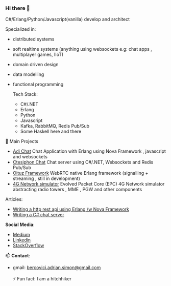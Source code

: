### Hi there 👋
C#/Erlang/Python/Javascript(vanilla) develop and architect

Specialized in:
- distributed systems
- soft realtime systems (anything using websockets e.g: chat apps , multiplayer games, IIoT)
- domain driven design
- data modelling
- functional programming

  Tech Stack:
  - C#/.NET
  - Erlang
  - Python
  - Javascript
  - Kafka, RabbitMQ, Redis Pub/Sub
  - Some Haskell here and there 

🔭 Main Projects
  - [Adi Chat](https://github.com/sanzor/AdiChat) Chat Application with Erlang using Nova Framework , javascript and websockets
  - [Ctesiphon Chat](https://github.com/sanzor/Ctesiphon) Chat server using C#/.NET, Websockets and Redis Pub/Sub
  - [Oituz Framework](https://github.com/Oituz/Signalling) WebRTC native Erlang framework (signalling + streaming , still in development)
  - [4G Network simulator](https://github.com/sanzor/4G-Network-Evolved-Packet-Core) Evolved Packet Core (EPC) 4G Network simulator abstracting radio towers , MME , PGW and other components

Articles:
- [Writing a http rest api using Erlang /w Nova Framework](https://bercovici-adrian-simon.medium.com/building-an-erlang-web-api-using-nova-framework-and-redis-141edf170ef7) 
- [Writing a C# chat server](https://bercovici-adrian-simon.medium.com/ctesiphon-chat-application-using-net-redis-pub-sub-and-websockets-bd12b8032f8b)


**Social Media**:
- [Medium](https://bercovici-adrian-simon.medium.com/)
- [Linkedin](https://www.linkedin.com/in/adrian-bercovici-8799b218/)
- [StackOverflow]( https://stackoverflow.com/users/1913744/bercovici-adrian)

  
📫 **Contact**: 
- gmail: bercovici.adrian.simon@gmail.com\
  <br>
 ⚡ Fun fact: I am a hitchhiker 

